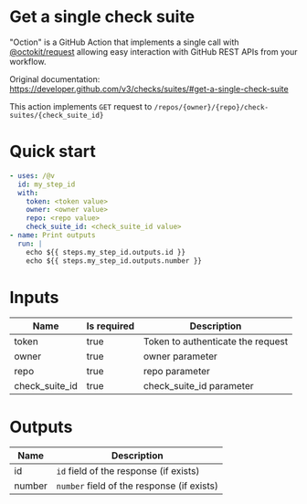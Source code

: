 # Get a single check suite

"Oction" is a GitHub Action that implements a single call with 
[@octokit/request](https://www.npmjs.com/package/@octokit/request)
allowing easy interaction with GitHub REST APIs from your workflow.

Original documentation: https://developer.github.com/v3/checks/suites/#get-a-single-check-suite

This action implements `GET` request to `/repos/{owner}/{repo}/check-suites/{check_suite_id}`


# Quick start

```yaml
- uses: /@v
  id: my_step_id
  with:
    token: <token value>
    owner: <owner value>
    repo: <repo value>
    check_suite_id: <check_suite_id value>
- name: Print outputs
  run: |
    echo ${{ steps.my_step_id.outputs.id }}
    echo ${{ steps.my_step_id.outputs.number }}
```


# Inputs

| Name | Is required | Description |
|---|---|---|
|token|true|Token to authenticate the request
|owner|true|owner parameter
|repo|true|repo parameter
|check_suite_id|true|check_suite_id parameter

# Outputs

| Name | Description |
|---|---|
|id|`id` field of the response (if exists)|
|number|`number` field of the response (if exists)|

